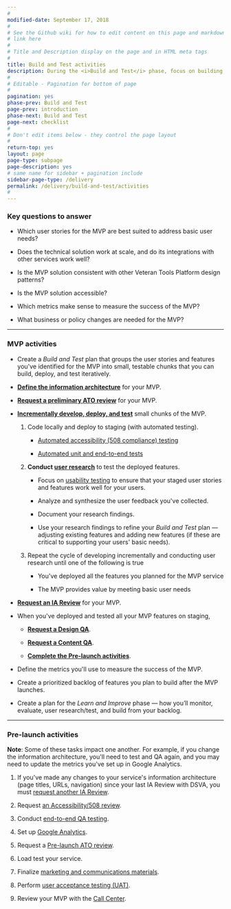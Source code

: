 ```yaml
---
#
modified-date: September 17, 2018
#
# See the Github wiki for how to edit content on this page and markdown styles you can use:
# link here
#
# Title and Description display on the page and in HTML meta tags
#
title: Build and Test activities
description: During the <i>Build and Test</i> phase, focus on building features in small batches and testing those with real users.
#
# Editable - Pagination for bottom of page
#
pagination: yes
phase-prev: Build and Test
page-prev: introduction
phase-next: Build and Test
page-next: checklist
#
# Don't edit items below - they control the page layout
#
return-top: yes
layout: page
page-type: subpage
page-description: yes
# same name for sidebar + pagination include
sidebar-page-type: /delivery
permalink: /delivery/build-and-test/activities
#
---
```


### Key questions to answer

* Which user stories for the MVP are best suited to address basic user needs?

* Does the technical solution work at scale, and do its integrations with other services work well?

* Is the MVP solution consistent with other Veteran Tools Platform design patterns?

* Is the MVP solution accessible?

* Which metrics make sense to measure the success of the MVP?

* What business or policy changes are needed for the MVP?

<hr>

### MVP activities

* Create a *Build and Test* plan that groups the user stories and features you've identified for the MVP into small, testable chunks that you can build, deploy, and test iteratively.

* **<a href="https://github.com/department-of-veterans-affairs/vets-work-practices/blob/master/Reviews-External-Contractors/request-ia-review.md#prepare-for-an-ia-review" target="_blank">Define the information architecture</a>** for your MVP.

* **<a href="https://github.com/department-of-veterans-affairs/vets-work-practices/blob/master/Reviews-External-Contractors/request-ato-reviews.md#request-a-preliminary-ato-review" target="_blank">Request a preliminary ATO review</a>** for your MVP.

* **<a title="Go to developer workflow" href="https://department-of-veterans-affairs.github.io/va-digital-services-platform-docs/docs/vets-developer-docs/development-workflow.html" target="_blank">Incrementally develop, deploy, and test</a>** small chunks of the MVP.

  1. Code locally and deploy to staging (with automated testing).

      * <a title="Go to 508 testing" href="https://department-of-veterans-affairs.github.io/va-digital-services-platform-docs/docs/building-and-testing/automated-testing" target="_blank">Automated accessibility (508 compliance) testing</a>

      * <a title="Go to testing" href="https://department-of-veterans-affairs.github.io/va-digital-services-platform-docs/docs/vets-developer-docs/vets-website/forms/tests" target="_blank">Automated unit and end-to-end tests</a>

  1. **Conduct [user research]({{site.baseurl}}/resources/user-research#plan-a-research-sprint)** to test the deployed features.

      * Focus on <a title="Go to usability testing" href="https://methods.18f.gov/validate/usability-testing/" target="_blank">usability testing</a> to ensure that your staged user stories and features work well for your users.

      * Analyze and synthesize the user feedback you've collected.

      * Document your research findings.

      * Use your research findings to refine your *Build and Test* plan &mdash; adjusting existing features and adding new features (if these are critical to supporting your users' basic needs).

  3. Repeat the cycle of developing incrementally and conducting user research until one of the following is true

      * You've deployed all the features you planned for the MVP service

      * The MVP provides value by meeting basic user needs

* **<a href="https://github.com/department-of-veterans-affairs/vets-work-practices/blob/master/Reviews-External-Contractors/request-ia-review.md#request-an-ia-review" target="_blank">Request an IA Review</a>** for your MVP.


* When you've deployed and tested all your MVP features on staging, 
  * **<a href="https://github.com/department-of-veterans-affairs/vets-work-practices/blob/master/Reviews-External-Contractors/request-design-qa.md" target="_blank">Request a Design QA</a>**.

  * **<a href="https://github.com/department-of-veterans-affairs/vets-work-practices/blob/master/Reviews-External-Contractors/request-content-qa.md" target="_blank">Request a Content QA</a>**.

  * **[Complete the Pre-launch activities](#pre-launch-activities)**.

* Define the metrics you'll use to measure the success of the MVP.

* Create a prioritized backlog of features you plan to build after the MVP launches.

* Create a plan for the *Learn and Improve* phase &#8212; how you’ll monitor, evaluate, user research/test, and build from your backlog.

<hr>

### Pre-launch activities

**Note**: Some of these tasks impact one another. For example, if you change the information architecture, you'll need to test and QA again, and you may need to update the metrics you've set up in Google Analytics.

1. If you've made any changes to your service's information architecture (page titles, URLs, navigation) since your last IA Review with DSVA, you must <a href="https://github.com/department-of-veterans-affairs/vets-work-practices/blob/master/Reviews-External-Contractors/request-ia-review.md#request-an-ia-review" target="_blank">request another IA Review</a>.

1. Request <a href="https://github.com/department-of-veterans-affairs/vets-work-practices/blob/master/Reviews-External-Contractors/request-508-review.md" target="_blank">an Accessibility/508 review</a>.

1. Conduct <a title="Go to qa testing" href="https://department-of-veterans-affairs.github.io/va-digital-services-platform-docs/docs/building-and-testing/qa" target="_blank">end-to-end QA testing</a>.

1. Set up <a title="Go to Google Analytics setup" href="https://department-of-veterans-affairs.github.io/va-digital-services-platform-docs/docs/vets-developer-docs/google-analytics" target="_blank">Google Analytics</a>.

1. Request a <a href="https://github.com/department-of-veterans-affairs/vets-work-practices/blob/master/Reviews-External-Contractors/request-ato-reviews.md#request-a-pre-launch-ato-review" target="_blank">Pre-launch ATO review</a>.

1. Load test your service.

1. Finalize [marketing and communications materials]({{site.baseurl}}/resources/more/marcom).

1. Perform [user acceptance testing (UAT)]({{site.baseurl}}/resources/more/uat).

1. Review your MVP with the [Call Center]({{site.baseurl}}/resources/more/call-center).

<!--1. Set up [live service details]({{site.baseurl}}/resources/more/service-details).-->


<br/>
